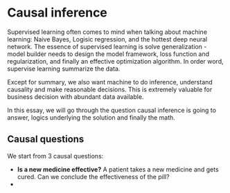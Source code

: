# Causal inference

Supervised learning often comes to mind when talking about machine learning: Naive Bayes, Logisic regression, and the hottest deep neural network. The essence of supervised learning is solve generalization - model builder needs to design the model framework, loss function and regularization, and finally an effective optimization algorithm. In order word, supervise learning summarize the data. 

Except for summary, we also want machine to do inference, understand causality and make reasonable decisions. This is extremely valuable for business decision with abundant data available. 

In this essay, we will go through the question causal inference is going to answer, logics underlying the solution and finally the math.

## Causal questions
We start from 3 causal questions:  
* __Is a new medicine effective?__ A patient takes a new medicine and gets cured. Can we conclude the effectiveness of the pill? 
* 
